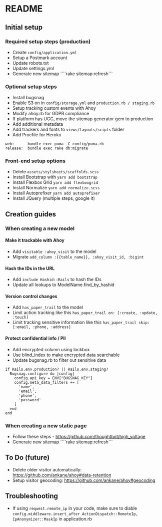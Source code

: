 # README
## Initial setup

### Required setup steps (production)

* Create ```config/application.yml```
* Setup a Postmark account
* Update robots.txt
* Update settings.yml
* Generate new sitemap ````rake sitemap:refresh```

### Optional setup steps

* Install bugsnag
* Enable S3 on in ```config/storage.yml``` and ```production.rb / staging.rb```
* Setup tracking custom events with Ahoy
* Modify ahoy.rb for GDPR compliance
* If platform has UGC, move the sitemap generator gem to production
* Add additional metadata
* Add trackers and fonts to ```views/layouts/scipts``` folder
* Add Procfile for Heroku
```
web:      bundle exec puma -C config/puma.rb
release:  bundle exec rake db:migrate
```

### Front-end setup options

* Delete ```assets/stylsheets/scaffolds.scss```
* Install Bootstrap with ```yarn add bootstrap```
* Install Flexbox Grid  ```yarn add flexboxgrid```
* Install Normalize ```yarn add normalize.scss```
* Install Autoprefixer ```yarn add autoprefixer```
* Install JQuery (multiple steps, google it)

## Creation guides
### When creating a new model
#### Make it trackable with Ahoy

* Add ```visitable :ahoy_visit``` to the model
* Migrate ```add_column :{{table_name}}, :ahoy_visit_id, :bigint```

#### Hash the IDs in the URL

* Add ```include Hashid::Rails``` to hash the IDs
* Update all lookups to ModelName.find_by_hashid

#### Version control changes

* Add ```has_paper_trail``` to the model
* Limit action tracking like this ```has_paper_trail on: [:create, :update, :touch]```
* Limit tracking sensitive information like this ```has_paper_trail skip: [:email, :phone, :address]```

#### Protect confidential info / PII

* Add encrypted column using lockbox
* Use blind_index to make encrypted data searchable
* Update bugsnag.rb to filter out sensitive data
```
if Rails.env.production? || Rails.env.staging?
  Bugsnag.configure do |config|
    config.api_key = ENV["BUGSNAG_KEY"]
    config.meta_data_filters += [
      'name',
      'email',
      'phone',
      'password'
    ]
  end
end
```

### When creating a new static page

* Follow these steps - https://github.com/thoughtbot/high_voltage
* Generate new sitemap ````rake sitemap:refresh```

## To Do (future)

* Delete older visitor automatically: https://github.com/ankane/ahoy#data-retention
* Setup visitor geocoding: https://github.com/ankane/ahoy#geocoding

## Troubleshooting

* If using ```request.remote_ip``` in your code, make sure to diable ```config.middleware.insert_after ActionDispatch::RemoteIp, IpAnonymizer::MaskIp``` in application.rb
